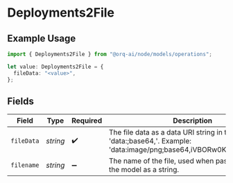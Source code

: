 # Deployments2File

## Example Usage

```typescript
import { Deployments2File } from "@orq-ai/node/models/operations";

let value: Deployments2File = {
  fileData: "<value>",
};
```

## Fields

| Field                                                                                                                                                   | Type                                                                                                                                                    | Required                                                                                                                                                | Description                                                                                                                                             |
| ------------------------------------------------------------------------------------------------------------------------------------------------------- | ------------------------------------------------------------------------------------------------------------------------------------------------------- | ------------------------------------------------------------------------------------------------------------------------------------------------------- | ------------------------------------------------------------------------------------------------------------------------------------------------------- |
| `fileData`                                                                                                                                              | *string*                                                                                                                                                | :heavy_check_mark:                                                                                                                                      | The file data as a data URI string in the format 'data:<mime-type>;base64,<base64-encoded-data>'. Example: 'data:image/png;base64,iVBORw0KGgoAAAANS...' |
| `filename`                                                                                                                                              | *string*                                                                                                                                                | :heavy_minus_sign:                                                                                                                                      | The name of the file, used when passing the file to the model as a string.                                                                              |
